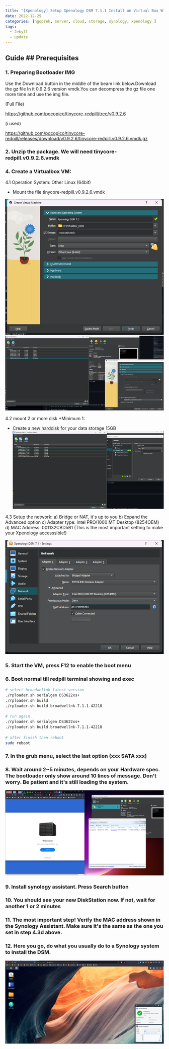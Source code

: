 ```yaml
---
title: "[Xpenology] Setup Xpenology DSM 7.1.1 Install on Virtual Box With Redpill"
date: 2022-12-29
categories: [ngoprek, server, cloud, storage, synology, xpenology ]
tags:
  - Jekyll
  - update
---
```


## Guide ## Prerequisites

### 1. Preparing Bootloader IMG

 
Use the Download button in the middle of the beam link below.Download the gz file
In it 0.9.2.6 version vmdk.You can decompress the gz file one more time and use the img file.

(Full File)

https://github.com/pocopico/tinycore-redpill/tree/v0.9.2.6
 

(i used)

https://github.com/pocopico/tinycore-redpill/releases/download/v0.9.2.6/tinycore-redpill.v0.9.2.6.vmdk.gz


### 2. Unzip the package. We will need tinycore-redpill.v0.9.2.6.vmdk

### 4. Create a Virtualbox VM:

4.1 Operation System: Other Linux (64bit)
- Mount the file tinycore-redpill.v0.9.2.6.vmdk

![Dashboard1](https://raw.githubusercontent.com/ammarun11/ammarun11.github.io/master/static/img/_posts/1-xpenology.png)
![Dashboard2](https://raw.githubusercontent.com/ammarun11/ammarun11.github.io/master/static/img/_posts/2-xpenology.png)

4.2 mount 2 or more disk *Minimum 1:
- Create a new harddisk for your data storage 15GB
![Dashboard3](https://raw.githubusercontent.com/ammarun11/ammarun11.github.io/master/static/img/_posts/3-xpenology.png)

4.3 Setup the network:
a) Bridge or NAT, it's up to you
b) Expand the Advanced option
c) Adapter type: Intel PRO/1000 MT Desktop (8254OEM)
d) MAC Address: 001132CBD5B1 (This is the most important setting to make your Xpenology accesssible!)

![Dashboard4](https://raw.githubusercontent.com/ammarun11/ammarun11.github.io/master/static/img/_posts/4-xpenology.png)

### 5. Start the VM, press F12 to enable the boot menu

### 6. Boot normal till redpill terminal showing and exec

```bash
# select broadwellnk latest version
./rploader.sh serialgen DS3622xs+
./rploader.sh build 
./rploader.sh build broadwellnk-7.1.1-42218

# run again 
./rploader.sh serialgen DS3622xs+
./rploader.sh build broadwellnk-7.1.1-42218 

# after finish then reboot
sudo reboot
```

### 7. In the grub menu, select the last option (xxx SATA xxx)

### 8. Wait around 2~5 minutes, depends on your Hardware spec. The bootloader only show around 10 lines of message. Don't worry. Be patient and it's still loading the system.

![Dashboard5](https://raw.githubusercontent.com/ammarun11/ammarun11.github.io/master/static/img/_posts/5-xpenology.png)

### 9. Install synology assistant. Press Search button

### 10. You should see your new DiskStation now. If not, wait for another 1 or 2 minutes

### 11. The most important step! Verify the MAC address shown in the Synology Assistant. Make sure it's the same as the one you set in step 4.3d above.

### 12. Here you go, do what you usually do to a Synology system to install the DSM.

![Dashboard6](https://raw.githubusercontent.com/ammarun11/ammarun11.github.io/master/static/img/_posts/6-xpenology.png)
